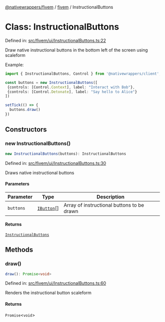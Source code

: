 [@nativewrappers/fivem](../../README.md) / [fivem](../README.md) / InstructionalButtons

# Class: InstructionalButtons

Defined in: [src/fivem/ui/InstructionalButtons.ts:22](https://github.com/nativewrappers/nativewrappers/blob/bed19baaeaf131ae08126ef8189b9b3d2beb3a28/src/fivem/ui/InstructionalButtons.ts#L22)

Draw native instructional buttons in the bottom left of the screen using scaleform

Example:

```typescript
import { InstructionalButtons, Control } from '@nativewrappers/client';

const buttons = new InstructionalButtons([
 {controls: [Control.Context], label: "Interact with Bob"},
 {controls: [Control.Detonate], label: "Say hello to Alice"}
])

setTick(() => {
  buttons.draw()
})
```

## Constructors

### new InstructionalButtons()

```ts
new InstructionalButtons(buttons): InstructionalButtons
```

Defined in: [src/fivem/ui/InstructionalButtons.ts:30](https://github.com/nativewrappers/nativewrappers/blob/bed19baaeaf131ae08126ef8189b9b3d2beb3a28/src/fivem/ui/InstructionalButtons.ts#L30)

Draws native instructional buttons

#### Parameters

| Parameter | Type | Description |
| ------ | ------ | ------ |
| `buttons` | [`IButton`](../interfaces/IButton.md)[] | Array of instructional buttons to be drawn |

#### Returns

[`InstructionalButtons`](InstructionalButtons.md)

## Methods

### draw()

```ts
draw(): Promise<void>
```

Defined in: [src/fivem/ui/InstructionalButtons.ts:60](https://github.com/nativewrappers/nativewrappers/blob/bed19baaeaf131ae08126ef8189b9b3d2beb3a28/src/fivem/ui/InstructionalButtons.ts#L60)

Renders the instructional button scaleform

#### Returns

`Promise`\<`void`\>
